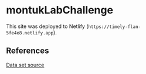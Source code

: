 # montukLabChallenge
This site was deployed to Netlify (`https://timely-flan-5fe4e8.netlify.app`).


## References
[Data set source](https://fdc.nal.usda.gov/download-datasets.html)

<!-- sudo lsof -i -P -n | grep LISTEN -->